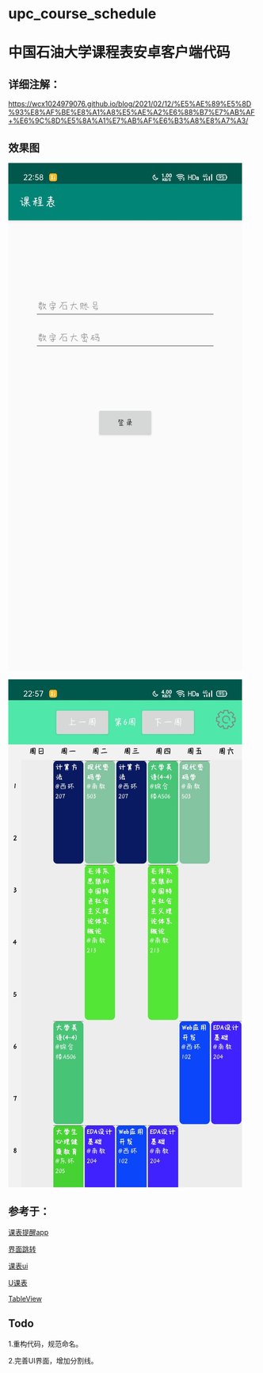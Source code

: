 # upc_course_schedule
# 中国石油大学课程表安卓客户端代码
## 详细注解：

https://wcx1024979076.github.io/blog/2021/02/12/%E5%AE%89%E5%8D%93%E8%AF%BE%E8%A1%A8%E5%AE%A2%E6%88%B7%E7%AB%AF+%E6%9C%8D%E5%8A%A1%E7%AB%AF%E6%B3%A8%E8%A7%A3/

## 效果图

![](https://raw.githubusercontent.com/WCX1024979076/image1/master/img/20210212225948.jpg)

![](https://raw.githubusercontent.com/WCX1024979076/image1/master/img/20210212225900.jpg)


## 参考于：
[课表提醒app](https://blog.csdn.net/ns_code/article/details/11269957?utm_medium=distribute.pc_relevant.none-task-blog-baidujs_title-3&spm=1001.2101.3001.4242)

[界面跳转](https://blog.csdn.net/matken/article/details/105820665)

[课表ui](https://www.wanandroid.com/blog/show/2117)

[U课表](https://github.com/Wangs121/UPC_Schedule)

[TableView](https://github.com/DevMeteor/TableView)

## Todo
1.重构代码，规范命名。

2.完善UI界面，增加分割线。




